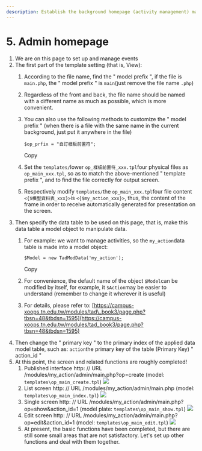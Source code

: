 ```yaml
---
description: Establish the background homepage (activity management) main.php
---
```


# 5. Admin homepage

1. We are on this page to set up and manage events
2. The first part of the template setting \(that is, View\):
   1. According to the file name, find the " model prefix ", if the file is `main.php`, the " model prefix " is `main`\(just remove the file name `.php`\)
   2. Regardless of the front and back, the file name should be named with a different name as much as possible, which is more convenient.
   3. You can also use the following methods to customize the " model prefix " \(when there is a file with the same name in the current background, just put it anywhere in the file\)

      ```text
      $op_prfix = "自訂樣板前置符";
      ```

      Copy

   4. Set the `templates/`lower `op_樣板前置符_xxx.tpl`four physical files as `op_main_xxx.tpl`, so as to match the above-mentioned " template prefix ", and to find the file correctly for output screen.
   5. Respectively modify `templates/`the `op_main_xxx.tpl`four file content `<{$模型資料表_xxx}>`is `<{$my_action_xxx}>`, thus, the content of the frame in order to receive automatically generated for presentation on the screen.
3. Then specify the data table to be used on this page, that is, make this data table a model object to manipulate data.
   1. For example: we want to manage activities, so the `my_action`data table is made into a model object:

      ```text
      $Model = new TadModData('my_action');
      ```

      Copy

   2. For convenience, the default name of the object `$Model`can be modified by itself, for example, it `$Action`may be easier to understand \(remember to change it wherever it is useful\)
   3. For details, please refer to: [https://campus-xoops.tn.edu.tw/modules/tad\_book3/page.php?tbsn=48&tbdsn=1595](https://campus-xoops.tn.edu.tw/modules/tad_book3/page.php?tbsn=48&tbdsn=1595)
4. Then change the " primary key " to the primary index of the applied data model table, such as: `action`the primary key of the table \(Primary Key\) " action\_id "
5. At this point, the screen and related functions are roughly completed!
   1. Published interface http: // URL /modules/my\_action/admin/main.php?op=create \(model: `templates\op_main_create.tpl`\) ![](https://campus-xoops.tn.edu.tw/uploads/tad_book3/image/47/%E7%81%AB%E7%8B%90%E6%88%AA%E5%9B%BE_2020-05-28T00-27-21.373Z.png)
   2. List screen http: // URL /modules/my\_action/admin/main.php \(model: `templates\op_main_index.tpl`\) ![](https://campus-xoops.tn.edu.tw/uploads/tad_book3/image/47/%E7%81%AB%E7%8B%90%E6%88%AA%E5%9B%BE_2020-05-28T08-09-29.750Z.png)
   3. Single screen http: // URL /modules/my\_action/admin/main.php?op=show&action\_id=1 \(model plate: `templates\op_main_show.tpl`\) ![](https://campus-xoops.tn.edu.tw/uploads/tad_book3/image/47/%E7%81%AB%E7%8B%90%E6%88%AA%E5%9B%BE_2020-05-28T00-41-56.490Z.png)
   4. Edit screen http: // URL /modules/my\_action/admin/main.php?op=edit&action\_id=1 \(model: `templates\op_main_edit.tpl`\) ![](https://campus-xoops.tn.edu.tw/uploads/tad_book3/image/47/%E7%81%AB%E7%8B%90%E6%88%AA%E5%9B%BE_2020-05-28T00-44-28.429Z.png)
   5. At present, the basic functions have been completed, but there are still some small areas that are not satisfactory. Let's set up other functions and deal with them together.

